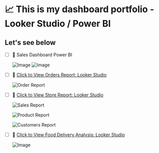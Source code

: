 # 📈 This is my dashboard portfolio - Looker Studio / Power BI

## **Let's see below**
- [ ] 🎨 Sales Dashboard Power BI
 
  ![Image](https://github.com/user-attachments/assets/1e7faabb-bfa9-491a-bb09-a1ba2e1031bf)
  ![Image](https://github.com/user-attachments/assets/e677d7eb-0891-489a-a0c0-0f40ad5c41d0)

- [ ] 🎨 [Click to View Orders Report: Looker Studio](https://lookerstudio.google.com/reporting/62be8a31-1bf6-437c-af70-c106327ee5af)
  
  ![Order Report](https://github.com/user-attachments/assets/bc6c3dc5-265b-4b09-96d5-af26fb752943)

- [ ] 🎨 [Click to View Store Report: Looker Studio](https://lookerstudio.google.com/reporting/39bed884-35cb-4f7f-a1db-f32db1f8f73c)

  ![Sales Report](https://github.com/user-attachments/assets/1886fdec-5093-4f33-a1cb-a298c926462c)

  ![Product Report](https://github.com/user-attachments/assets/e9365dfd-9156-4b93-9b8d-223df7b18cd8)

  ![Customers Report](https://github.com/user-attachments/assets/c01296a4-c879-43de-8287-e7a07a986f12)

- [ ] 🎨 [Click to View Food Delivery Analysis: Looker Studio](https://lookerstudio.google.com/reporting/9f418b5b-597a-4912-98da-f1f83422e5a7)

  ![Image](https://github.com/user-attachments/assets/fe43d861-12b6-49a4-a631-a449c92a707f)
